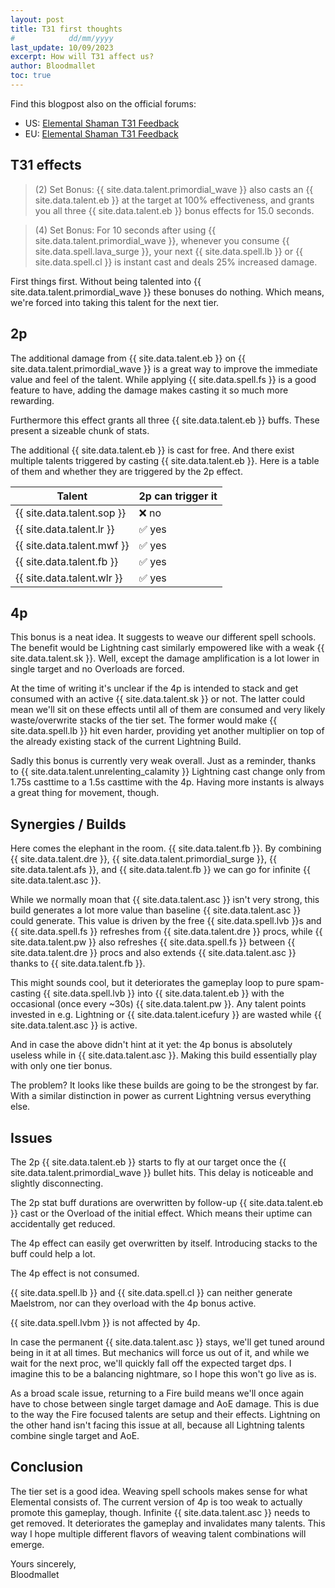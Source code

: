 ```yaml
---
layout: post
title: T31 first thoughts
#            dd/mm/yyyy
last_update: 10/09/2023
excerpt: How will T31 affect us?
author: Bloodmallet
toc: true
---
```


Find this blogpost also on the official forums:
- US: [Elemental Shaman T31 Feedback](https://us.forums.blizzard.com/en/wow/t/elemental-shaman-t31-feedback/1668430)
- EU: [Elemental Shaman T31 Feedback](https://eu.forums.blizzard.com/en/wow/t/elemental-shaman-t31-feedback/466702)

## T31 effects
> (2) Set Bonus: {{ site.data.talent.primordial_wave }} also casts an {{ site.data.talent.eb }} at the target at 100% effectiveness, and grants you all three {{ site.data.talent.eb }} bonus effects for 15.0 seconds.

> (4) Set Bonus: For 10 seconds after using {{ site.data.talent.primordial_wave }}, whenever you consume {{ site.data.spell.lava_surge }}, your next {{ site.data.spell.lb }} or {{ site.data.spell.cl }} is instant cast and deals 25% increased damage.

First things first. Without being talented into {{ site.data.talent.primordial_wave }} these bonuses do nothing.
Which means, we're forced into taking this talent for the next tier.


## 2p
The additional damage from {{ site.data.talent.eb }} on {{ site.data.talent.primordial_wave }} is a great way to improve the immediate value and feel of the talent.
While applying {{ site.data.spell.fs }} is a good feature to have, adding the damage makes casting it so much more rewarding.

Furthermore this effect grants all three {{ site.data.talent.eb }} buffs. These present a sizeable chunk of stats.

The additional {{ site.data.talent.eb }} is cast for free. And there exist multiple talents triggered by casting {{ site.data.talent.eb }}.
Here is a table of them and whether they are triggered by the 2p effect.

Talent | 2p can trigger it
--- | ---
{{ site.data.talent.sop }} | ❌ no
{{ site.data.talent.lr }} | ✅ yes
{{ site.data.talent.mwf }} | ✅ yes
{{ site.data.talent.fb }} | ✅ yes
{{ site.data.talent.wlr }} | ✅ yes

## 4p
This bonus is a neat idea. It suggests to weave our different spell schools.
The benefit would be Lightning cast similarly empowered like with a weak {{ site.data.talent.sk }}.
Well, except the damage amplification is a lot lower in single target and no Overloads are forced.

At the time of writing it's unclear if the 4p is intended to stack and get consumed with an active {{ site.data.talent.sk }} or not.
The latter could mean we'll sit on these effects until all of them are consumed and very likely waste/overwrite stacks of the tier set.
The former would make {{ site.data.spell.lb }} hit even harder, providing yet another multiplier on top of the already existing stack of the current Lightning Build.

Sadly this bonus is currently very weak overall.
Just as a reminder, thanks to {{ site.data.talent.unrelenting_calamity }} Lightning cast change only from 1.75s casttime to a 1.5s casttime with the 4p.
Having more instants is always a great thing for movement, though.

## Synergies / Builds
Here comes the elephant in the room. {{ site.data.talent.fb }}.
By combining {{ site.data.talent.dre }}, {{ site.data.talent.primordial_surge }}, {{ site.data.talent.afs }}, and {{ site.data.talent.fb }} we can go for infinite {{ site.data.talent.asc }}.

While we normally moan that {{ site.data.talent.asc }} isn't very strong, this build generates a lot more value than baseline {{ site.data.talent.asc }} could generate.
This value is driven by the free {{ site.data.spell.lvb }}s and {{ site.data.spell.fs }} refreshes from {{ site.data.talent.dre }} procs,
while {{ site.data.talent.pw }} also refreshes {{ site.data.spell.fs }} between {{ site.data.talent.dre }} procs and also extends {{ site.data.talent.asc }} thanks to {{ site.data.talent.fb }}.

This might sounds cool, but it deteriorates the gameplay loop to pure spam-casting {{ site.data.spell.lvb }} into {{ site.data.talent.eb }} with the occasional (once every ~30s) {{ site.data.talent.pw }}.
Any talent points invested in e.g. Lightning or {{ site.data.talent.icefury }} are wasted while {{ site.data.talent.asc }} is active.

And in case the above didn't hint at it yet: the 4p bonus is absolutely useless while in {{ site.data.talent.asc }}. Making this build essentially play with only one tier bonus.

The problem? It looks like these builds are going to be the strongest by far. With a similar distinction in power as current Lightning versus everything else.


## Issues
The 2p {{ site.data.talent.eb }} starts to fly at our target once the {{ site.data.talent.primordial_wave }} bullet hits.
This delay is noticeable and slightly disconnecting.

The 2p stat buff durations are overwritten by follow-up {{ site.data.talent.eb }} cast or the Overload of the initial effect.
Which means their uptime can accidentally get reduced.

The 4p effect can easily get overwritten by itself. Introducing stacks to the buff could help a lot.

The 4p effect is not consumed.

{{ site.data.spell.lb }} and {{ site.data.spell.cl }} can neither generate Maelstrom, nor can they overload with the 4p bonus active.

{{ site.data.spell.lvbm }} is not affected by 4p.

In case the permanent {{ site.data.talent.asc }} stays, we'll get tuned around being in it at all times.
But mechanics will force us out of it, and while we wait for the next proc, we'll quickly fall off the expected target dps.
I imagine this to be a balancing nightmare, so I hope this won't go live as is.

As a broad scale issue, returning to a Fire build means we'll once again have to chose between single target damage and AoE damage.
This is due to the way the Fire focused talents are setup and their effects. 
Lightning on the other hand isn't facing this issue at all, because all Lightning talents combine single target and AoE.


## Conclusion
The tier set is a good idea. Weaving spell schools makes sense for what Elemental consists of.
The current version of 4p is too weak to actually promote this gameplay, though.
Infinite {{ site.data.talent.asc }} needs to get removed. It deteriorates the gameplay and invalidates many talents.
This way I hope multiple different flavors of weaving talent combinations will emerge.

Yours sincerely,<br/>
Bloodmallet
